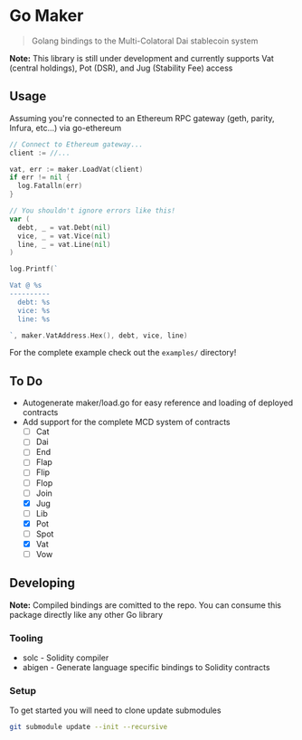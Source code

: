 # Go Maker

> Golang bindings to the Multi-Colatoral Dai stablecoin system

**Note:** This library is still under development and currently supports Vat (central holdings), Pot (DSR), and Jug (Stability Fee) access

## Usage 

Assuming you're connected to an Ethereum RPC gateway (geth, parity, Infura, etc...) via go-ethereum

```go
// Connect to Ethereum gateway...
client := //...

vat, err := maker.LoadVat(client)
if err != nil {
  log.Fatalln(err)
}

// You shouldn't ignore errors like this!
var (
  debt, _ = vat.Debt(nil)
  vice, _ = vat.Vice(nil)
  line, _ = vat.Line(nil)
)

log.Printf(`

Vat @ %s
----------
  debt: %s
  vice: %s
  line: %s

`, maker.VatAddress.Hex(), debt, vice, line)
```

For the complete example check out the `examples/` directory!

## To Do

- Autogenerate maker/load.go for easy reference and loading of deployed contracts
- Add support for the complete MCD system of contracts
  - [ ] Cat
  - [ ] Dai
  - [ ] End
  - [ ] Flap
  - [ ] Flip
  - [ ] Flop
  - [ ] Join
  - [x] Jug
  - [ ] Lib
  - [x] Pot
  - [ ] Spot
  - [x] Vat
  - [ ] Vow 

## Developing 

**Note:** Compiled bindings are comitted to the repo. You can consume this package directly like any other Go library

### Tooling

- solc - Solidity compiler
- abigen - Generate language specific bindings to Solidity contracts

### Setup

To get started you will need to clone update submodules

```bash
git submodule update --init --recursive
```
